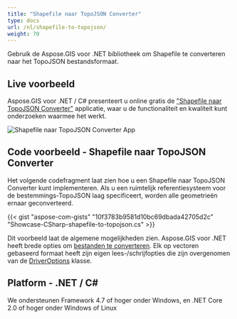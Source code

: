 ```yaml
---
title: "Shapefile naar TopoJSON Converter"
type: docs
url: /nl/shapefile-to-topojson/
weight: 70
---
```


Gebruik de Aspose.GIS voor .NET bibliotheek om Shapefile te converteren naar het TopoJSON bestandsformaat.

## **Live voorbeeld**

Aspose.GIS voor .NET / C# presenteert u online gratis de ["Shapefile naar TopoJSON Converter"](https://products.aspose.app/gis/conversion/shapefile-to-topojson) applicatie, waar u de functionaliteit en kwaliteit kunt onderzoeken waarmee het werkt.

![Shapefile naar TopoJSON Converter App](conversion.png)

## **Code voorbeeld - Shapefile naar TopoJSON Converter**

Het volgende codefragment laat zien hoe u een Shapefile naar TopoJSON Converter kunt implementeren. Als u een ruimtelijk referentiesysteem voor de bestemmings-TopoJSON laag specificeert, worden alle geometrieën ernaar geconverteerd. 

{{< gist "aspose-com-gists" "10f3783b9581d10bc69dbada42705d2c" "Showcase-CSharp-shapefile-to-topojson.cs" >}}

Dit voorbeeld laat de algemene mogelijkheden zien. Aspose.GIS voor .NET heeft brede opties om [bestanden te converteren](https://docs.aspose.com/gis/net/vector-layers/). Elk op vectoren gebaseerd formaat heeft zijn eigen lees-/schrijfopties die zijn overgenomen van de [DriverOptions](https://reference.aspose.com/gis/net/aspose.gis/driveroptions) klasse.

## **Platform - .NET / C#**

We ondersteunen Framework 4.7 of hoger onder Windows, en .NET Core 2.0 of hoger onder Windows of Linux
